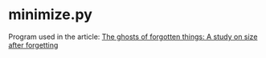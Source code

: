 minimize.py
============

Program used in the article:
[The ghosts of forgotten things: A study on size after forgetting](https://arxiv.org/abs/2005.04123)

